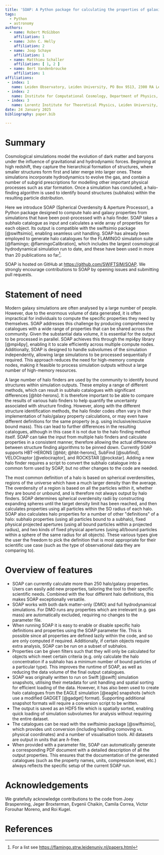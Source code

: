 ```yaml
---
title: 'SOAP: A Python package for calculating the properties of galaxies and halos formed in cosmological simulations'
tags:
  - Python
  - astronomy
authors:
  - name: Robert McGibbon
    affiliation: 1
  - name: John C. Helly
    affiliation: 2
  - name: Joop Schaye 
    affiliation: 1
  - name: Matthieu Schaller
    affiliation: [ 1, 2 ]
  - name: Bert Vandenbroucke
    affiliation: 1
affiliations:
 - index: 1
   name: Leiden Observatory, Leiden University, PO Box 9513, 2300 RA Leiden, the Netherlands
 - index: 2
   name: Institute for Computational Cosmology, Department of Physics, University of Durham, South Road, Durham, DH1 3LE, UK
 - index: 3
   name: Lorentz Institute for Theoretical Physics, Leiden University, PO box 9506, 2300 RA Leiden, the Netherlands
date: 24 January 2025
bibliography: paper.bib

---
```


# Summary

Cosmological simulations model the evolution of dark matter and baryons under 
the influence of gravitational and hydrodynamic forces. Beginning at 
high redshift, they capture the hierarchical formation of structures, where smaller 
structures form first and later merge into larger ones. These simulations incorporate
hydrodynamics to evolve the gas, and contain a number of subgrid prescriptions
for modelling other important physical processes such as star formation. Once a 
simulation has concluded, a halo-finding algorithm is used to identify bound 
structures (subhalos) within the resulting particle distribution.

Here we introduce SOAP (Spherical Overdensity & Aperture Processor), 
a Python package designed to compute halo and galaxy properties from simulations that
have been post-processed with a halo finder. SOAP takes a subhalo catalogue as 
input and calculates a wide array of properties for each object. Its output 
is compatible with the swiftsimio package [@swiftsimio], enabling seamless unit
handling. SOAP has already been employed to generate halo catalogues for the 
FLAMINGO simulation suite [@flamingo; @flamingoCalibration], which includes the largest cosmological 
hydrodynamical simulation run to date, and these have been used in more than
20 publications so far[^1].

SOAP is hosted on GitHub at https://github.com/SWIFTSIM/SOAP. We strongly encourage
contributions to SOAP by opening issues and submitting pull requests.

# Statement of need

Modern galaxy simulations are often analysed by a large number of people. However,
due to the enormous volume of data generated, it is often impractical for individuals
to compute the specific properties they need by themselves. SOAP addresses this challenge
by producing comprehensive catalogues with a wide range of properties that can be
shared across the community. Given the substantial data volume, it is essential
for the output to be processed in parallel. SOAP achieves this through the mpi4py library
[@mpi4py], enabling it to scale efficiently across multiple compute nodes.
Additionally, SOAP is designed to handle subvolumes of the simulation independently,
allowing large simulations to be processed sequentially if required. This approach reduces the need
for high-memory compute nodes, making it feasible to process
simulation outputs without a large number of high-memory resources.

A large number of halo finders are used by the community
to identify bound structures within simulation outputs. These employ a range of different methods, 
which can result in subhalo catalogues with significant differences [@hbt-herons].
It is therefore important to be able to compare the results of various halo finders to 
help quantify the uncertainty associated with structure finding.
However, along with the different structure identification methods, the halo finder codes often 
vary in their implementation of halo/galaxy property calculations, or may even have different definitions 
for the same property (e.g. using inclusive/exclusive bound mass). This can
lead to further differences in the resulting catalogues, although in this case it is
not due to the halo finding method itself. SOAP can take the input from multiple halo
finders and calculate properties in a consistent manner, therefore allowing the 
actual differences between structure finding algorithms to be pinned down. Currently SOAP
supports HBT-HERONS [@hbt; @hbt-herons], SubFind [@subfind], VELOCIraptor [@velociraptor], and ROCKSTAR
[@rockstar]. Adding a new halo finder requires a script to convert the subhalo catalogue
into a common form used by SOAP, but no other changes to the code are needed.

The most common definition of a halo is based on spherical overdensities, regions of
the universe which have a much larger density than the average. The overdensity of a
region is based on all the particles within it, whether they are bound or unbound, and
is therefore not always output by halo finders. SOAP determines spherical overdensity
radii by constructing expanding spheres until the target density limit has been reached,
and then calculates properties using all particles within the SO radius of each halo.
SOAP also calculates halo properties for a number of other "definitions" of a halo:
subhalo properties (using all particles bound to a subhalo), 
fixed physical projected apertures (using all bound particles within a projected radius), and
two kinds of fixed physical apertures (using all/bound particles within a sphere of the same 
radius for all objects). These various 
types give the user the freedom to pick the definition that is most appropriate for 
their scientific use case (such as the type of observational data they are comparing to).

# Overview of features

- SOAP can currently calculate more than 250 halo/galaxy properties.
Users can easily add new properties, tailoring the tool to their specific scientific needs.
Combined with the four different halo definitions, this makes SOAP exceptionally versatile.
- SOAP works with both dark matter-only (DMO) and full hydrodynamical simulations. For DMO runs any
properties which are irrelevant (e.g. gas mass) are automatically excluded, requiring no changes
to the parameter file.
- When running SOAP it is easy to enable or disable specific halo definitions and properties 
using the SOAP parameter file. This is possible since all properties are defined lazily within the code, 
and so are only computed if required.  Additionally, if certain objects require extra analysis, 
SOAP can be run on a subset of subhalos.
- Properties can be given filters such that they will only be calculated for objects which
meet certain criteria (e.g. only calculate the halo concentration if a subhalo has a
minimum number of bound particles of a particular type). This improves the runtime of SOAP, as well as reducing 
the data volume of the final output catalogues.
- SOAP was originally written to run on Swift [@swift] simulation snapshots, utilising their metadata for 
unit handling and spatial sorting for efficient loading of the data. However, it has also been
used to create halo catalogues from the EAGLE simulation [@eagle] snapshots (which use a modified GADGET [@gadget] format). Supporting
additional snapshot formats will require a conversion script to be written.
- The output is saved as an HDF5 file which is spatially sorted, enabling quick loading of 
simulation subvolumes for analysis without requiring the entire dataset.
- The catalogues can be read with the swiftsimio package [@swiftsimio], which provides 
unit conversion (including handling comoving vs. physical coordinates) and a number of 
visualisation tools. All datasets are output in units that are *h*-free.
- When provided with a parameter file, SOAP can automatically generate a corresponding PDF document with 
a detailed description of all the output properties. This ensures that the documentation of 
the generated catalogues (such as the property names, units, compression level, etc.) 
always reflects the specific setup of the current SOAP run.

# Acknowledgements

We gratefully acknowledge contributions to the code from Joey Braspenning, Jeger Broxterman,
Evgenii Chaikin, Camila Correa, Victor Forouhar Moreno, and Roi Kugel.

# References

[^1]: For a list see https://flamingo.strw.leidenuniv.nl/papers.html

